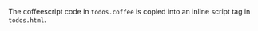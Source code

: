 The coffeescript code in ```todos.coffee``` is copied into an inline script tag in ```todos.html```.